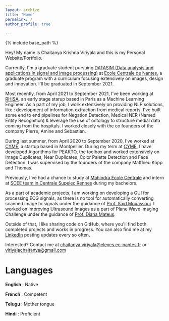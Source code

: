 ```yaml
---
layout: archive
title: "Home"
permalink: /
author_profile: true

---
```


{% include base_path %}


Hey! My name is Chaitanya Krishna Viriyala and this is my Personal Website/Portfolio.

Currently, I'm a graduate student pursuing <a href="https://www.ec-nantes.fr/engineering-programme-diplome-dingenieur/course-specialisations-yrs-23/data-analysis-and-applications-in-signal-and-image-processing" target="_blank"> DATASIM (Data analysis and applications in signal and image processing)</a>
at <a href="https://www.ec-nantes.fr" target="_blank">Ecole Centrale de Nantes</a>, a graduate program with a curriculum focusing extensively on images, design and innovation. I'll be graduated in September 2021.

Most recently, from April 2021 to September 2021, I've been working at <a href="https://rhisa.eu" target="_blank">RHISA</a>, an early stage starup based in Paris as a Machine Learning Engineer. As a part of my job, I work extensively on providing NLP solutions, like : development of information extraction from medical reports. I've built some end to end pipelines for Negation Detection, Medical NER (Named Entity Recognition) & leverage the use of ontology to structure medial data coming from the hospitals. I worked closely with the co founders of the company Pierre, Amine and Sebastian.

During last summer, from April 2020 to September 2020, I've worked at <a href="https://cyme.io" target="_blank">CYME</a>, a startup based in Montpellier.
During my term at <a href="https://cyme.io" target="_blank">CYME</a>,  I have developed Algorithms for PEAKTO, the toolbox and worked extensively on Image Duplicates, Near Duplicates, Color Palette Detection and Face Detection. I was supervised by the founders of the company Matthieu Kopp and Thomas. 


Previously, I've had a chance to study at <a href="https://www.mahindraecolecentrale.edu.in" target="_blank">Mahindra Ecole Centrale</a> and intern at <a href="http://www-scee.rennes.supelec.fr/wp/" target="_blank">SCEE team in Centrale Supelec Rennes</a> during my bachelors.


As a part of academic projects, I am working on developing a GUI for processing ECG signals, as there is no tool for automatically converting scanned image to signals under the guidance of <a href="https://scholar.google.fr/citations?user=Vkr8yxkAAAAJ&hl=fr" target="_blank">Prof. Saïd Mouassoui</a>. I worked on improving Ultrasound Images as a part of Plane Wave Imaging Challenge under the guidance of <a href="https://www.ls2n.fr/annuaire/Diana%20MATEUS/" target="_blank">Prof. Diana Mateus</a>. 


Outside of that, I like sharing code on GitHub, where you'll find both completed projects and works in progress. You can also find me at my 
<a href="https://www.linkedin.com/in/chaitanya-krishna-viriyala-3956b011/" target="_blank">LinkedIn</a> posting updates every so often.


Interested? Contact me at [chaitanya.viriyala@eleves.ec-nantes.fr](mailto:chaitanya.viriyala@eleves.ec-nantes.fr) or [viriyalachaitanya@gmail.com](mailto:viriyalachaitanya@gmail.com)


Languages
======

**English** :  Native

**French**  : Competent

**Telugu**  : Mother tongue

**Hindi**   : Proficient

